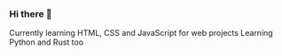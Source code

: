 ### Hi there 👋

Currently learning HTML, CSS and JavaScript for web projects
Learning Python and Rust too

